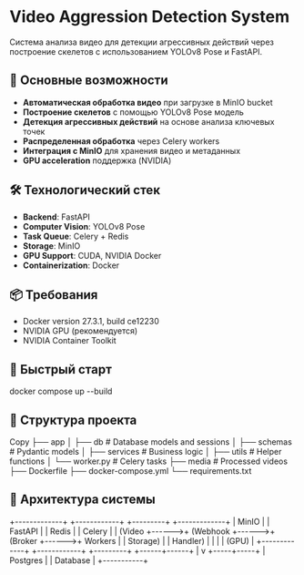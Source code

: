 # Video Aggression Detection System

Система анализа видео для детекции агрессивных действий через построение скелетов с использованием YOLOv8 Pose и FastAPI.

## 📌 Основные возможности

- **Автоматическая обработка видео** при загрузке в MinIO bucket
- **Построение скелетов** с помощью YOLOv8 Pose модель
- **Детекция агрессивных действий** на основе анализа ключевых точек
- **Распределенная обработка** через Celery workers
- **Интеграция с MinIO** для хранения видео и метаданных
- **GPU acceleration** поддержка (NVIDIA)

## 🛠 Технологический стек

- **Backend**: FastAPI
- **Computer Vision**: YOLOv8 Pose
- **Task Queue**: Celery + Redis
- **Storage**: MinIO
- **GPU Support**: CUDA, NVIDIA Docker
- **Containerization**: Docker

## 📦 Требования

- Docker version 27.3.1, build ce12230
- NVIDIA GPU (рекомендуется)
- NVIDIA Container Toolkit

## 🚀 Быстрый старт

docker compose up --build

## 📂 Структура проекта
Copy
├── app
│   ├── db              # Database models and sessions
│   ├── schemas         # Pydantic models
│   ├── services        # Business logic
│   ├── utils           # Helper functions
│   └── worker.py       # Celery tasks
├── media               # Processed videos
├── Dockerfile
├── docker-compose.yml
└── requirements.txt


## 🧩 Архитектура системы

+-------------+       +------------+       +---------+       +-------------+
|   MinIO     |       |   FastAPI  |       |  Redis  |       |  Celery     |
| (Video      +------>+ (Webhook   +------>+ (Broker +------>+ Workers     |
| Storage)    |       |  Handler)  |       |         |       | (GPU)       |
+-------------+       +------------+       +---------+       +------+------+
                                                                     |
                                                                     v
                                                               +-----+-----+
                                                               | Postgres  |
                                                               | Database  |
                                                               +-----------+
